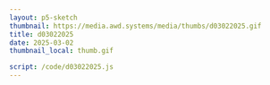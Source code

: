 ```yaml
---
layout: p5-sketch
thumbnail: https://media.awd.systems/media/thumbs/d03022025.gif
title: d03022025
date: 2025-03-02
thumbnail_local: thumb.gif

script: /code/d03022025.js
---
```

